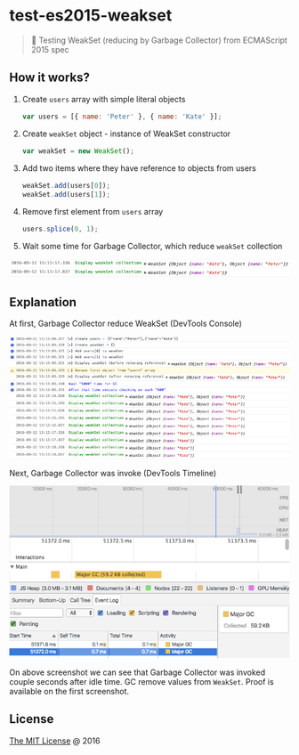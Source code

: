 # test-es2015-weakset

> :ledger: Testing WeakSet (reducing by Garbage Collector) from ECMAScript 2015 spec

## How it works?

1. Create `users` array with simple literal objects

    ```javascript
    var users = [{ name: 'Peter' }, { name: 'Kate' }];
    ```

2. Create `weakSet` object - instance of WeakSet constructor
    
    ```javascript
    var weakSet = new WeakSet();
    ```

3. Add two items where they have reference to objects from users

    ```javascript
    weakSet.add(users[0]);
    weakSet.add(users[1]);
    ```

4. Remove first element from `users` array
    
    ```javascript
    users.splice(0, 1);
    ```

5. Wait some time for Garbage Collector, which reduce `weakSet` collection

![](./screenshots/gc-activate-log.png)

## Explanation

At first, Garbage Collector reduce WeakSet (DevTools Console)

![](./screenshots/logs.png)

Next, Garbage Collector was invoke (DevTools Timeline)

![](./screenshots/gc-activate-timeline.png)

On above screenshot we can see that Garbage Collector was invoked couple seconds after idle time.
GC remove values from `WeakSet`. Proof is available on the first screenshot.

## License

[The MIT License](http://piecioshka.mit-license.org) @ 2016
